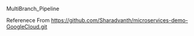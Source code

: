 MultiBranch_Pipeline

Referenece From https://github.com/Sharadvanth/microservices-demo-GoogleCloud.git 
